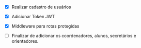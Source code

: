 - [x] Realizar cadastro de usuários
- [x] Adicionar Token JWT
- [x] Middleware para rotas protegidas
- [ ] Finalizar de adicionar os coordenadores, alunos, secretários e orientadores. 


